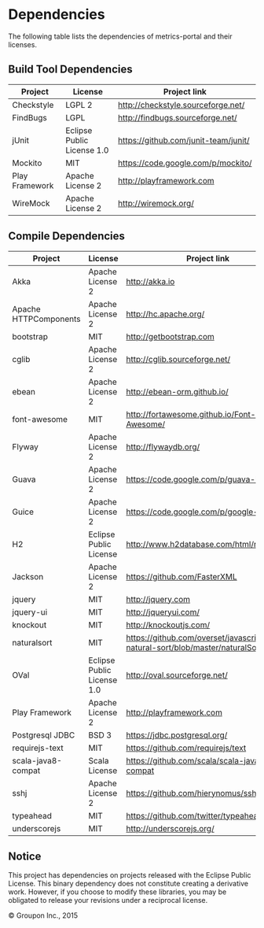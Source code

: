 Dependencies
========

The following table lists the dependencies of metrics-portal and their licenses.

Build Tool Dependencies
------------------

Project                    | License                    | Project link
---------------------------|----------------------------|-------------
Checkstyle                 | LGPL 2                     | http://checkstyle.sourceforge.net/
FindBugs                   | LGPL                       | http://findbugs.sourceforge.net/
jUnit                      | Eclipse Public License 1.0 | https://github.com/junit-team/junit/
Mockito                    | MIT                        | https://code.google.com/p/mockito/
Play Framework             | Apache License 2           | http://playframework.com
WireMock                   | Apache License 2           | http://wiremock.org/


Compile Dependencies
--------------------

Project                    | License                    | Project link
---------------------------|----------------------------|-------------
Akka                       | Apache License 2           | http://akka.io
Apache HTTPComponents      | Apache License 2           | http://hc.apache.org/
bootstrap                  | MIT                        | http://getbootstrap.com
cglib                      | Apache License 2           | http://cglib.sourceforge.net/
ebean                      | Apache License 2           | http://ebean-orm.github.io/
font-awesome               | MIT                        | http://fortawesome.github.io/Font-Awesome/
Flyway                     | Apache License 2           | http://flywaydb.org/
Guava                      | Apache License 2           | https://code.google.com/p/guava-libraries/
Guice                      | Apache License 2           | https://code.google.com/p/google-guice/
H2                         | Eclipse Public License     | http://www.h2database.com/html/main.html
Jackson                    | Apache License 2           | https://github.com/FasterXML
jquery                     | MIT                        | http://jquery.com
jquery-ui                  | MIT                        | http://jqueryui.com/
knockout                   | MIT                        | http://knockoutjs.com/
naturalsort                | MIT                        | https://github.com/overset/javascript-natural-sort/blob/master/naturalSort.js
OVal                       | Eclipse Public License 1.0 | http://oval.sourceforge.net/
Play Framework             | Apache License 2           | http://playframework.com
Postgresql JDBC            | BSD 3                      | https://jdbc.postgresql.org/
requirejs-text             | MIT                        | https://github.com/requirejs/text
scala-java8-compat         | Scala License              | https://github.com/scala/scala-java8-compat
sshj                       | Apache License 2           | https://github.com/hierynomus/sshj
typeahead                  | MIT                        | https://github.com/twitter/typeahead.js
underscorejs               | MIT                        | http://underscorejs.org/

Notice
------

This project has dependencies on projects released with the Eclipse Public License.  This binary
dependency does not constitute creating a derivative work.  However, if you
choose to modify these libraries, you may be obligated to release your revisions under a reciprocal
license.

&copy; Groupon Inc., 2015
